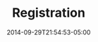 ---
Categories: []
Description: ""
Tags: []
date: "2014-09-29T21:54:53-05:00"
title: "Registration"
weight: 10
type: help_doc
layout: help_doc
---
